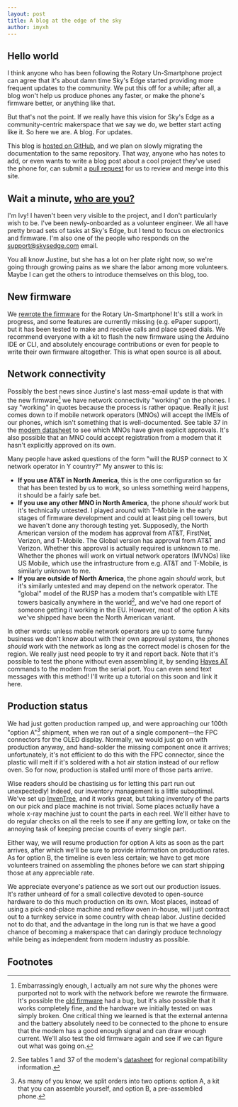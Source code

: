 ```yaml
---
layout: post
title: A blog at the edge of the sky
author: imyxh
---
```



Hello world
-----------

I think anyone who has been following the Rotary Un-Smartphone project can
agree that it's about damn time Sky's Edge started providing more frequent
updates to the community. We put this off for a while; after all, a blog won't
help us produce phones any faster, or make the phone's firmware better, or
anything like that.

But that's not the point. If we really have this vision for Sky's Edge as a
community-centric makerspace that we say we do, we better start acting like it.
So here we are. A blog. For updates.

This blog is [hosted on GitHub][thisrepo], and we plan on slowly migrating the
documentation to the same repository. That way, anyone who has notes to add, or
even wants to write a blog post about a cool project they've used the phone for,
can submit a [pull request][pr] for us to review and merge into this site.


Wait a minute, [who are you?][kazoo]
------------------------------------

I'm Ivy! I haven't been very visible to the project, and I don't particularly
wish to be. I've been newly-onboarded as a volunteer engineer. We all have
pretty broad sets of tasks at Sky's Edge, but I tend to focus on electronics and
firmware. I'm also one of the people who responds on the <support@skysedge.com>
email.

You all know Justine, but she has a lot on her plate right now, so we're going
through growing pains as we share the labor among more volunteers. Maybe I can
get the others to introduce themselves on this blog, too.


New firmware
------------

We [rewrote the firmware][fw] for the Rotary Un-Smartphone! It's still a work in
progress, and some features are currently missing (e.g. ePaper support), but it
has been tested to make and receive calls and place speed dials. We recommend
everyone with a kit to flash the new firmware using the Arduino IDE or CLI, and
absolutely encourage contributions or even for people to write their own
firmware altogether. This is what open source is all about.


Network connectivity
--------------------

Possibly the best news since Justine's last mass-email update is that with the
new firmware[^1] we have network connectivity "working" on the phones. I say
"working" in quotes because the process is rather opaque. Really it just comes
down to if mobile network operators (MNOs) will accept the IMEIs of our phones,
which isn't something that is well-documented. See table 37 in the [modem
datasheet][lara_datasheet] to see which MNOs have given explicit approvals. It's
also possible that an MNO could accept registration from a modem that it hasn't
explicitly approved on its own.

Many people have asked questions of the form "will the RUSP connect to X network
operator in Y country?" My answer to this is:

- **If you use AT&T in North America**, this is the one configuration so far
  that has been tested by us to work, so unless something weird happens, it
  should be a fairly safe bet.
- **If you use any other MNO in North America**, the phone *should* work but
  it's technically untested. I played around with T-Mobile in the early stages
  of firmware development and could at least ping cell towers, but we haven't
  done any thorough testing yet. Supposedly, the North American version of the
  modem has approval from AT&T, FirstNet, Verizon, and T-Mobile. The Global
  version has approval from AT&T and Verizon. Whether this approval is actually
  required is unknown to me. Whether the phones will work on virtual network
  operators (MVNOs) like US Mobile, which use the infrastructure from e.g. AT&T
  and T-Mobile, is similarly unknown to me.
- **If you are outside of North America**, the phone again *should* work, but
  it's similarly untested and may depend on the network operator. The "global"
  model of the RUSP has a modem that's compatible with LTE towers basically
  anywhere in the world[^2], and we've had one report of someone getting it
  working in the EU. However, most of the option A kits we've shipped have been
  the North American variant.

In other words: unless mobile network operators are up to some funny business we
don't know about with their own approval systems, the phones *should* work with
the network as long as the correct model is chosen for the region. We really
just need people to try it and report back. Note that it's possible to test the
phone without even assembling it, by sending [Hayes AT][lara_hayes] commands to
the modem from the serial port. You can even send text messages with this
method! I'll write up a tutorial on this soon and link it here.

<!-- *Ivy from the future here! The tutorial is here: TODO.* -->


Production status
-----------------

We had just gotten production ramped up, and were approaching our 100th "option
A"[^3] shipment, when we ran out of a single component—the FPC connectors for
the OLED display. Normally, we would just go on with production anyway, and
hand-solder the missing component once it arrives; unfortunately, it's not
efficient to do this with the FPC connector, since the plastic will melt if it's
soldered with a hot air station instead of our reflow oven. So for now,
production is stalled until more of those parts arrive.

Wise readers should be chastising us for letting this part run out unexpectedly!
Indeed, our inventory management is a little suboptimal. We've set up
[InvenTree][inventree], and it works great, but taking inventory of the parts on
our pick and place machine is not trivial. Some places actually have a whole
x-ray machine just to count the parts in each reel. We'll either have to do
regular checks on all the reels to see if any are getting low, or take on the
annoying task of keeping precise counts of every single part.

Either way, we will resume production for option A kits as soon as the part
arrives, after which we'll be sure to provide information on production rates.
As for option B, the timeline is even less certain; we have to get more
volunteers trained on assembling the phones before we can start shipping those
at any appreciable rate.

We appreciate everyone's patience as we sort out our production issues. It's
rather unheard of for a small collective devoted to open-source hardware to do
this much production on its own. Most places, instead of using a pick-and-place
machine and reflow oven in-house, will just contract out to a turnkey service in
some country with cheap labor. Justine decided not to do that, and the advantage
in the long run is that we have a good chance of becoming a makerspace that can
daringly produce technology while being as independent from modern industry as
possible.


Footnotes
---------

[^1]: Embarrassingly enough, I actually am not sure why the phones were
    purported not to work with the network before we rewrote the firmware. It's
    possible the [old firmware][old_fw] had a bug, but it's also possible that
    it works completely fine, and the hardware we initially tested on was simply
    broken. One critical thing we learned is that the external antenna and the
    battery absolutely need to be connected to the phone to ensure that the
    modem has a good enough signal and can draw enough current. We'll also test
    the old firmware again and see if we can figure out what was going on.

[^2]: See tables 1 and 37 of the modem's [datasheet][lara_datasheet] for
    regional compatibility information.

[^3]: As many of you know, we split orders into two options: option A, a kit
    that you can assemble yourself, and option B, a pre-assembled phone.


[fw]: https://github.com/skysedge/rusp_firmware
[inventree]: https://inventree.org
[kazoo]: https://youtu.be/cw9FIeHbdB8
[lara_hayes]: https://content.u-blox.com/sites/default/files/documents/LARA-R6-L6_ATCommands_UBX-21046719.pdf
[lara_datasheet]: https://content.u-blox.com/sites/default/files/LARA-R6_DataSheet_UBX-21004391.pdf
[old_fw]: https://github.com/skysedge/RotaryUnSmartphone
[pr]: https://docs.github.com/en/pull-requests/collaborating-with-pull-requests
[thisrepo]: https://github.com/skysedge/skysedge.github.io

